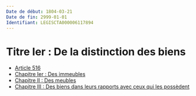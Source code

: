```yaml
---
Date de début: 1804-03-21
Date de fin: 2999-01-01
Identifiant: LEGISCTA000006117894
---
```


<h1>Titre Ier : De la distinction des biens</h1>

- [Article 516](article_516.md)
- [Chapitre Ier : Des immeubles](chapitre_ier/README.md)
- [Chapitre II : Des meubles](chapitre_ii/README.md)
- [Chapitre III : Des biens dans leurs rapports avec ceux qui les possèdent](chapitre_iii/README.md)
